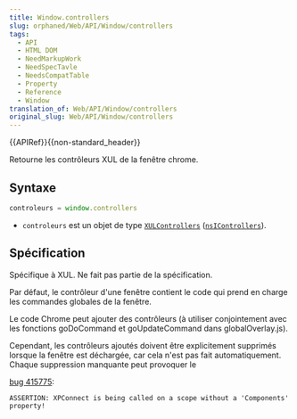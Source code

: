```yaml
---
title: Window.controllers
slug: orphaned/Web/API/Window/controllers
tags:
  - API
  - HTML DOM
  - NeedMarkupWork
  - NeedSpecTavle
  - NeedsCompatTable
  - Property
  - Reference
  - Window
translation_of: Web/API/Window/controllers
original_slug: Web/API/Window/controllers
---
```


{{APIRef}}{{non-standard_header}}

Retourne les contrôleurs XUL de la fenêtre chrome.

## Syntaxe

```js
controleurs = window.controllers
```

- `controleurs` est un objet de type [`XULControllers`](/fr/docs/XULControllers) ([`nsIControllers`](/fr/docs/XPCOM_Interface_Reference/nsIControllers)).

## Spécification

Spécifique à XUL. Ne fait pas partie de la spécification.

Par défaut, le contrôleur d'une fenêtre contient le code qui prend en charge les commandes globales de la fenêtre.

Le code Chrome peut ajouter des contrôleurs (à utiliser conjointement avec les fonctions goDoCommand et goUpdateCommand dans globalOverlay.js).

Cependant, les contrôleurs ajoutés doivent être explicitement supprimés lorsque la fenêtre est déchargée, car cela n'est pas fait automatiquement.
Chaque suppression manquante peut provoquer le

[bug 415775](https://bugzilla.mozilla.org/show_bug.cgi?id=415775):

```
ASSERTION: XPConnect is being called on a scope without a 'Components' property!
```

